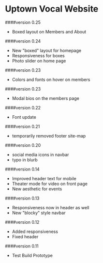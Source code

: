 Uptown Vocal Website
====================

####version 0.25
* Boxed layout on Members and About

####version 0.24
* New "boxed" layout for homepage
* Responsiveness for boxes
* Photo slider on home page

####version 0.23
* Colors and fonts on hover on members

####version 0.23
* Modal bios on the members page

####version 0.22
* Font update

####version 0.21
* temporarily removed footer site-map

####version 0.20
* social media icons in navbar
* typo in blurb

####version 0.14
* Improved header text for mobile
* Theater mode for video on front page
* New aesthetic for events

####version 0.13
* Responsiveness now in header as well
* New "blocky" style navbar

####version 0.12
* Added responsiveness
* Fixed header

####version 0.11
* Test Build Prototype